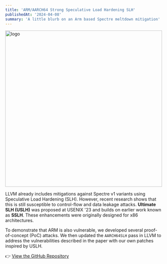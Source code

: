 ```yaml
---
title: 'ARM/AARCH64 Strong Speculative Load Hardening SLH'
publishedAt: '2024-04-08'
summary: 'A little blurb on an Arm based Spectre meltdown mitigation'
---
```


<img src="https://github.com/mbhuUM/ArmSSLH/blob/main/logo.png?raw=true" alt="logo" width="500"/>

LLVM already includes mitigations against Spectre v1 variants using Speculative Load Hardening (SLH). However, recent research shows that this is still susceptible to control-flow and data leakage attacks. **Ultimate SLH (USLH)** was proposed at USENIX '23 and builds on earlier work known as **SSLH**. These enhancements were originally designed for x86 architectures.

To demonstrate that ARM is also vulnerable, we developed several proof-of-concept (PoC) attacks. We then updated the `AARCH64SLH` pass in LLVM to address the vulnerabilities described in the paper with our own patches inspired by USLH.

👉 [View the GitHub Repository](https://github.com/mbhuUM/ArmSSLH)

